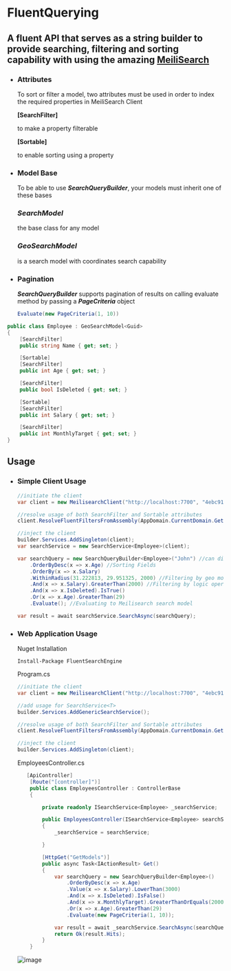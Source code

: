 # FluentQuerying

## A fluent API that serves as a string builder to provide searching, filtering and sorting capability with using the amazing [MeiliSearch]((https://github.com/meilisearch/meilisearch))

- ### Attributes

  To sort or filter a model, two attributes must be used in order to index the required properties in MeiliSearch Client

  **[SearchFilter]** 

  to make a property filterable

  

  **[Sortable]** 

  to enable sorting using a property

- ### Model Base

  To be able to use ***SearchQueryBuilder***, your models must inherit one of these bases 

  ### ***SearchModel<TKey>*** 

  the base class for any model 

  

  ### ***GeoSearchModel<TKey>*** 

  is a search model with coordinates search capability

- ### Pagination

  ***SearchQueryBuilder*** supports pagination of results on calling evaluate method by passing a ***PageCriteria*** object

  ```C#
  Evaluate(new PageCriteria(1, 10))
  ```



```C#
public class Employee : GeoSearchModel<Guid>
{	
    [SearchFilter]
    public string Name { get; set; }    

    [Sortable]
    [SearchFilter]
    public int Age { get; set; }

    [SearchFilter]
    public bool IsDeleted { get; set; }

    [Sortable]
    [SearchFilter]
    public int Salary { get; set; }

    [SearchFilter]
    public int MonthlyTarget { get; set; }
}

```



## Usage

- ### Simple  Client Usage

  ```c#
  //initiate the client
  var client = new MeilisearchClient("http://localhost:7700", "4ebc913989554d17acea2ee981287a26");
  
  //resolve usage of both SearchFilter and Sortable attributes 
  client.ResolveFluentFiltersFromAssembly(AppDomain.CurrentDomain.GetAssemblies());
  
  //inject the client
  builder.Services.AddSingleton(client);
  var searchService = new SearchService<Employee>(client);
  
  var searchQuery = new SearchQueryBuilder<Employee>("John") //can discard the search term
      .OrderByDesc(x => x.Age) //Sorting Fields
      .OrderBy(x => x.Salary)
      .WithinRadius(31.222813, 29.951325, 2000) //Filtering by geo models
      .And(x => x.Salary).GreaterThan(2000) //Filtering by logic operators
      .And(x => x.IsDeleted).IsTrue()
      .Or(x => x.Age).GreaterThan(29)
      .Evaluate(); //Evaluating to Meilisearch search model
  
  var result = await searchService.SearchAsync(searchQuery);
  ```

- ### Web  Application Usage

  Nuget Installation

  ```
  Install-Package FluentSearchEngine
  ```

  Program.cs

  ```c#
  //initiate the client
  var client = new MeilisearchClient("http://localhost:7700", "4ebc913989554d17acea2ee981287a26");
  
  //add usage for SearchService<T>
  builder.Services.AddGenericSearchService();
  
  //resolve usage of both SearchFilter and Sortable attributes 
  client.ResolveFluentFiltersFromAssembly(AppDomain.CurrentDomain.GetAssemblies());
  
  //inject the client
  builder.Services.AddSingleton(client);
  ```

  EmployeesController.cs

  ```c#
     [ApiController]
      [Route("[controller]")]
      public class EmployeesController : ControllerBase
      {
  
          private readonly ISearchService<Employee> _searchService;
  
          public EmployeesController(ISearchService<Employee> searchService)
          {
              _searchService = searchService;
  
          }
  
          [HttpGet("GetModels")]
          public async Task<IActionResult> Get()
          {
              var searchQuery = new SearchQueryBuilder<Employee>()
                  .OrderByDesc(x => x.Age)
                  .Value(x => x.Salary).LowerThan(3000)
                  .And(x => x.IsDeleted).IsFalse()
                  .And(x => x.MonthlyTarget).GreaterThanOrEquals(20000)
                  .Or(x => x.Age).GreaterThan(29)
                  .Evaluate(new PageCriteria(1, 10));
  
              var result = await _searchService.SearchAsync(searchQuery);
              return Ok(result.Hits);
          }
      }
  ```


  
  ![image](https://user-images.githubusercontent.com/36865821/201401382-da52a451-228d-407b-aa44-1f27e76308ed.png)


  

